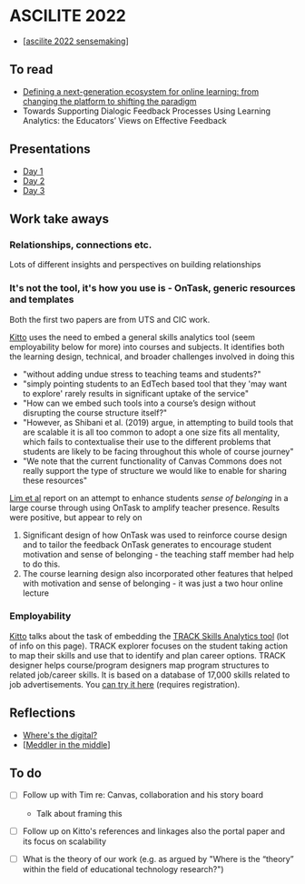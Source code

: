 # ASCILITE 2022

- [[ascilite 2022 sensemaking]] 

## To read


- [Defining a next-generation ecosystem for online learning: from changing the platform to shifting the paradigm](https://publications.ascilite.org/index.php/APUB/article/view/193)
- Towards Supporting Dialogic Feedback Processes Using Learning Analytics: the Educators’ Views on Effective Feedback

## Presentations

- [Day 1](ascilite2022-day-one.md)
- [Day 2](ascilite2022-day-two.md)
- [Day 3](ascilite2022-day-three.md)

## Work take aways

### Relationships, connections etc.

Lots of different insights and perspectives on building relationships


### It's not the tool, it's how you use is - OnTask, generic resources and templates

Both the first two papers are from UTS and CIC work.

[Kitto](./ascilite2022-day-one#how-can-edtech-support-graduate-employability) uses the need to embed a general skills analytics tool (seem employability below for more) into courses and subjects. It identifies both the learning design, technical, and broader challenges involved in doing this
- "without adding undue stress to teaching teams and students?"
- "simply pointing students to an EdTech based tool that they 'may want to explore' rarely results in significant uptake of the service"
- "How can we embed such tools into a course’s design without disrupting the course structure itself?"
- "However, as Shibani et al. (2019) argue, in attempting to build tools that are scalable it is all too common to adopt a one size fits all mentality, which fails to contextualise their use to the different problems that students are likely to be facing throughout this whole of course journey"
- "We note that the current functionality of Canvas Commons does not really support the type of structure we would like to enable for sharing these resources"

[Lim et al](./ascilite2022-day-two#made-good-connections-amplifying-teacher-presence-and-belonging-at-scale-through-learning-design-and-personalised-feedback) report on an attempt to enhance students _sense of belonging_ in a large course through using OnTask to amplify teacher presence. Results were positive, but appear to rely on

1. Significant design of how OnTask was used to reinforce course design and to tailor the feedback OnTask generates to encourage student motivation and sense of belonging - the teaching staff member had help to do this.
2. The course learning design also incorporated other features that helped with motivation and sense of belonging - it was just a two hour online lecture


### Employability

[Kitto](./ascilite2022-day-one#how-can-edtech-support-graduate-employability) talks about the task of embedding the [TRACK Skills Analytics tool](https://cic.uts.edu.au/tools/track-skills-analytics/) (lot of info on this page). TRACK explorer focuses on the student taking action to map their skills and use that to identify and plan career options. TRACK designer helps course/program designers map program structures to related job/career skills. It is based on a database of 17,000 skills related to job advertisements. You [can try it here](https://open.uts.edu.au/track-explorer/) (requires registration).

## Reflections

- [Where's the digital?](reflections/wheres-the-digital.md) 
- [[Meddler in the middle]]

## To do

- [ ] Follow up with Tim re: Canvas, collaboration and his story board

    - Talk about framing this

- [ ] Follow up on Kitto's references and linkages also the portal paper and its focus on scalability

- [ ] What is the theory of our work (e.g. as argued by "Where is the “theory” within the field of educational technology research?")






[//begin]: # "Autogenerated link references for markdown compatibility"
[ascilite 2022 sensemaking]: <ascilite 2022 sensemaking> "Sensemaking - ASCILITE 2022"
[Meddler in the middle]: <reflections/Meddler in the middle> "Meddler in the middle - the missing last mile?"
[//end]: # "Autogenerated link references"
